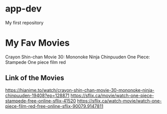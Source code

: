 # app-dev
My first repository

# My Fav Movies
 Crayon Shin-chan Movie 30: Mononoke Ninja Chinpuuden
 One Piece: Stampede
 One piece film red

## Link of the Movies
https://hianime.to/watch/crayon-shin-chan-movie-30-mononoke-ninja-chinpuuden-19408?ep=128871
https://sflix.ca/movie/watch-one-piece-stampede-free-online-sflix-41520
https://sflix.ca/watch-movie/watch-one-piece-film-red-free-online-sflix-90079.9147811
